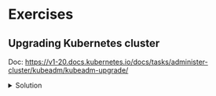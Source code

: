 # Exercises

## Upgrading Kubernetes cluster

Doc: https://v1-20.docs.kubernetes.io/docs/tasks/administer-cluster/kubeadm/kubeadm-upgrade/

<details><summary>Solution</summary>
<p>

### Upgrading control plane nodes

```bash
# Upgrade kudeadm (change x to the patch version)
apt-get update && apt-get install -y --allow-change-held-packages kubeadm=1.20.x-00

# Verify upgrade plan
kubeadm version && kubeadm upgrade plan

# replace x with the patch version you picked for this upgrade (this will take a while)
sudo kubeadm upgrade apply v1.20.x

# Upgrade kubelet and kubectl (change X to patch version)
apt-get update && apt-get install -y --allow-change-held-packages kubelet=1.20.x-00 kubectl=1.20.x-00

# Restart the kubelet
sudo systemctl daemon-reload
sudo systemctl restart kubelet

# Verify Controlplane node is upgraded
kubectl get nodes
```
### Upgrading worker nodes
```bash
# Drain node
kubectl drain <node name> --ignore-daemonsets

# SSH into the node
ssh <node name>

# Upgrade kubeadm
apt-get update && apt-get install -y --allow-change-held-packages kubeadm=1.20.x-00

# Upgrade node
sudo kubeadm upgrade node

# Upgrade kubelet and kubectl
apt-get update && apt-get install -y --allow-change-held-packages kubelet=1.20.x-00 kubectl=1.20.x-00

sudo systemctl daemon-reload
sudo systemctl restart kubelet

kubectl uncordon <node-to-drain>
```

### Verify upgrade status
```bash
kubectl get nodes
```
`STATUS` column should show `Ready` for all your nodes and the version number should be updated.

</p>
</details>
